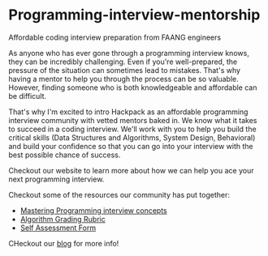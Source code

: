 # Programming-interview-mentorship
Affordable coding interview preparation from FAANG engineers


As anyone who has ever gone through a programming interview knows, they can be incredibly challenging. Even if you're well-prepared, the pressure of the situation can sometimes lead to mistakes. That's why having a mentor to help you through the process can be so valuable. However, finding someone who is both knowledgeable and affordable can be difficult.

That's why I'm excited to intro Hackpack as an affordable programming interview community with vetted mentors baked in. We know what it takes to succeed in a coding interview. We'll work with you to help you build the critical skills (Data Structures and Algorithms, System Design, Behavioral) and build your confidence so that you can go into your interview with the best possible chance of success. 

Checkout our website to learn more about how we can help you ace your next programming interview.


Checkout some of the resources our community has put together:
* [Mastering Programming interview concepts](https://www.hackpack.io/blog/master-programming-interview-concepts)
* [Algorithm Grading Rubric](https://docs.google.com/spreadsheets/d/1gy9cmPwNhZvola7kqnfY3DElk7PYrz2ARpaCODTp8Go/edit#gid=0)
* [Self Assessment Form](https://docs.google.com/spreadsheets/d/1pnwnNxxABHpGGQB7YjMfK3OWWAa3bV5Xg1SrDh0u7Wk/edit#gid=0)


CHeckout our [blog](https://www.hackpack.io/) for more info!
